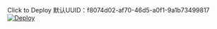 Click to Deploy
默认UUID：f8074d02-af70-46d5-a0f1-9a1b73499817
[![Deploy](https://www.herokucdn.com/deploy/button.svg)](https://dashboard.heroku.com/new?template=https%3A%2F%2Fgithub.com%2Ffbotp%2Fheroku)
